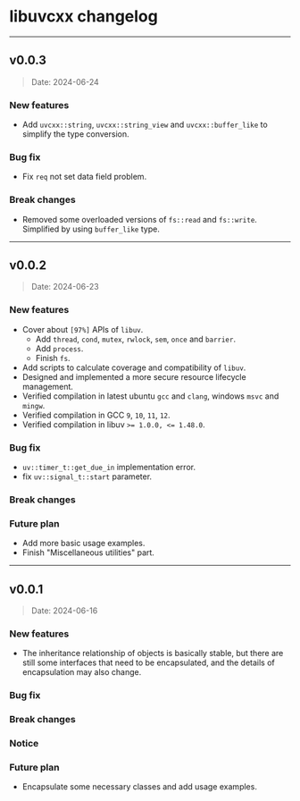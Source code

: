 # libuvcxx changelog

--------------------------------

## v0.0.3

> Date: 2024-06-24

### New features

- Add `uvcxx::string`, `uvcxx::string_view` and `uvcxx::buffer_like` to simplify the type conversion.

### Bug fix

- Fix `req` not set data field problem.

### Break changes

- Removed some overloaded versions of `fs::read` and `fs::write`. Simplified by using `buffer_like` type. 

--------------------------------

## v0.0.2

> Date: 2024-06-23

### New features

- Cover about `[97%]` APIs of `libuv`.
  - Add `thread`, `cond`, `mutex`, `rwlock`, `sem`, `once` and `barrier`.
  - Add `process`.
  - Finish `fs`.
- Add scripts to calculate coverage and compatibility of `libuv`.
- Designed and implemented a more secure resource lifecycle management.
- Verified compilation in latest ubuntu `gcc` and `clang`, windows `msvc` and `mingw`.
- Verified compilation in GCC `9`, `10`, `11`, `12`.
- Verified compilation in libuv `>= 1.0.0, <= 1.48.0`.

### Bug fix

- `uv::timer_t::get_due_in` implementation error.
- fix `uv::signal_t::start` parameter.

### Break changes

### Future plan

- Add more basic usage examples.
- Finish "Miscellaneous utilities" part.

--------------------------------

## v0.0.1

> Date: 2024-06-16

### New features

- The inheritance relationship of objects is basically stable, but there are still some interfaces that need to be encapsulated, and the details of encapsulation may also change.

### Bug fix

### Break changes

### Notice

### Future plan

- Encapsulate some necessary classes and add usage examples.
